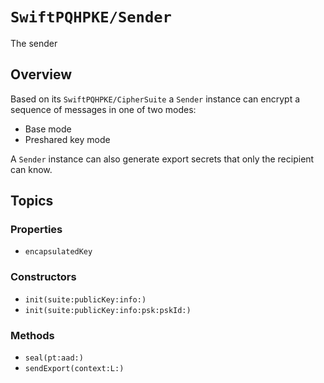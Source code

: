 # ``SwiftPQHPKE/Sender``

The sender

## Overview

Based on its ``SwiftPQHPKE/CipherSuite`` a `Sender` instance can encrypt a sequence of messages in one of two modes:

* Base mode
* Preshared key mode
 
A `Sender` instance can also generate export secrets that only the recipient can know.

## Topics

### Properties

- ``encapsulatedKey``

### Constructors

- ``init(suite:publicKey:info:)``
- ``init(suite:publicKey:info:psk:pskId:)``

### Methods

- ``seal(pt:aad:)``
- ``sendExport(context:L:)``

